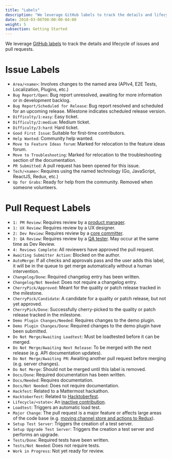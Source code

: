 ```yaml
---
title: "Labels"
description: "We leverage GitHub labels to track the details and lifecycle of issues and pull requests. Learn what our labels mean."
date: 2018-03-06T00:00:00-04:00
weight: 5
subsection: Getting Started
---
```


We leverage [GitHub labels](https://help.github.com/en/articles/about-labels) to track the details and lifecycle of issues and pull requests.

# Issue Labels
* `Area/<name>`: Involves changes to the named area (APIv4, E2E Tests, Localization, Plugins, etc.)
* `Bug Report/Open`: Bug report unresolved, awaiting for more information or in development backlog.
* `Bug Report/Scheduled for Release`: Bug report resolved and scheduled for an upcoming release. Milestone indicates scheduled release version.
* `Difficulty/1:easy`: Easy ticket.
* `Difficulty/2:medium`: Medium ticket.
* `Difficulty/3:hard`: Hard ticket.
* `Good First Issue`: Suitable for first-time contributors.
* `Help Wanted`: Community help wanted.
* `Move to Feature Ideas forum`: Marked for relocation to the feature ideas forum.
* `Move to Troubleshooting`: Marked for relocation to the troubleshooting section of the documentation.
* `PR Submitted`: A pull request has been opened for this issue.
* `Tech/<name>`: Requires using the named technology (Go, JavaScript, ReactJS, Redux, etc.)
* `Up for Grabs`: Ready for help from the community. Removed when someone volunteers.

# Pull Request Labels

* `1: PM Review`: Requires review by a [product manager](/contribute/getting-started/core-committers/#product-managers).
* `1: UX Review`: Requires review by a UX designer.
* `2: Dev Review`: Requires review by a [core committer](/contribute/getting-started/core-committers/#core-committers).
* `3: QA Review`: Requires review by a [QA tester](/contribute/getting-started/core-committers/#qa-testers). May occur at the same time as Dev Review.
* `4: Reviews Complete`: All reviewers have approved the pull request.
* `Awaiting Submitter Action`: Blocked on the author.
* `AutoMerge`: If all checks and approvals pass and the user adds this label, it will be in the queue to get merge automatically without a human intervention.
* `Changelog/Done`: Required changelog entry has been written.
* `Changelog/Not Needed`: Does not require a changelog entry.
* `CherryPick/Approved`: Meant for the quality or patch release tracked in the milestone.
* `CherryPick/Candidate`: A candidate for a quality or patch release, but not yet approved.
* `CherryPick/Done`: Successfully cherry-picked to the quality or patch release tracked in the milestone.
* `Demo Plugin Changes/Needed`: Requires changes to the demo plugin.
* `Demo Plugin Changes/Done`: Required changes to the demo plugin have been submitted.
* `Do Not Merge/Awaiting Loadtest`: Must be loadtested before it can be merged.
* `Do Not Merge/Awaiting Next Release`: To be merged with the next release (e.g. API documentation updates).
* `Do Not Merge/Awaiting PR`: Awaiting another pull request before merging (e.g. server changes).
* `Do Not Merge`: Should not be merged until this label is removed.
* `Docs/Done`: Required documentation has been written.
* `Docs/Needed`: Requires documentation.
* `Docs/Not Needed`: Does not require documentation.
* `Hackfest`: Related to a Mattermost hackathon.
* `Hacktoberfest`: Related to [Hacktoberfest](https://hacktoberfest.digitalocean.com/).
* `Lifecycle/<state>`: An [inactive contribution](/contribute/getting-started/inactive-contributions/).
* `Loadtest`: Triggers an automatic load test.
* `Major Change`: The pull request is a major feature or affects large areas of the code base (e.g. [moving channel store and actions to Redux](https://github.com/mattermost/platform/pull/6235)).
* `Setup Test Server`: Triggers the creation of a test server.
* `Setup Upgrade Test Server`: Triggers the creation a test server and performs an upgrade.
* `Tests/Done`: Required tests have been written.
* `Tests/Not Needed`: Does not require tests.
* `Work in Progress`: Not yet ready for review.
